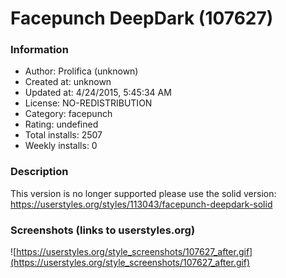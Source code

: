 # Facepunch DeepDark (107627)

### Information
- Author: Prolifica (unknown)
- Created at: unknown
- Updated at: 4/24/2015, 5:45:34 AM
- License: NO-REDISTRIBUTION
- Category: facepunch
- Rating: undefined
- Total installs: 2507
- Weekly installs: 0


### Description
This version is no longer supported please use the solid version: https://userstyles.org/styles/113043/facepunch-deepdark-solid


### Screenshots (links to userstyles.org)
![https://userstyles.org/style_screenshots/107627_after.gif](https://userstyles.org/style_screenshots/107627_after.gif)



